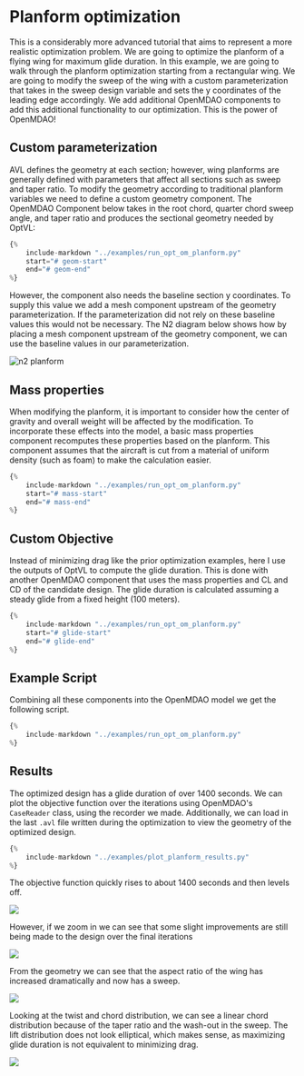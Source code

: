 # Planform optimization

This is a considerably more advanced tutorial that aims to represent a more realistic optimization problem. 
We are going to optimize the planform of a flying wing for maximum glide duration.
In this example, we are going to walk through the planform optimization starting from a rectangular wing. 
We are going to modify the sweep of the wing with a custom parameterization that takes in the sweep design variable and sets the y coordinates of the leading edge accordingly. 
We add additional OpenMDAO components to add this additional functionality to our optimization. 
This is the power of OpenMDAO!
<!-- Just add another component and OpenMDAO will figure out how to pass around the right derivative information. -->

## Custom parameterization
AVL defines the geometry at each section; however, wing planforms are generally defined with parameters that affect all sections such as sweep and taper ratio. 
To modify the geometry according to traditional planform variables we need to define a custom geometry component. 
The OpenMDAO Component below takes in the root chord, quarter chord sweep angle, and taper ratio and produces the sectional geometry needed by OptVL:
```python
{%
    include-markdown "../examples/run_opt_om_planform.py"
    start="# geom-start"
    end="# geom-end"
%}
```

However, the component also needs the baseline section y coordinates.
To supply this value we add a mesh component upstream of the geometry parameterization. 
If the parameterization did not rely on these baseline values this would not be necessary.
The N2 diagram below shows how by placing a mesh component upstream of the geometry component, we can use the baseline values in our parameterization. 

![n2 planform](figures/n2_planform.png)

## Mass properties
When modifying the planform, it is important to consider how the center of gravity and overall weight will be affected by the modification. 
To incorporate these effects into the model, a basic mass properties component recomputes these properties based on the planform. 
This component assumes that the aircraft is cut from a material of uniform density (such as foam) to make the calculation easier. 
```python
{%
    include-markdown "../examples/run_opt_om_planform.py"
    start="# mass-start"
    end="# mass-end"
%}
```

## Custom Objective
Instead of minimizing drag like the prior optimization examples, here I use the outputs of OptVL to compute the glide duration.
This is done with another OpenMDAO component that uses the mass properties and CL and CD of the candidate design. 
The glide duration is calculated assuming a steady glide from a fixed height (100 meters).

```python
{%
    include-markdown "../examples/run_opt_om_planform.py"
    start="# glide-start"
    end="# glide-end"
%}
```

## Example Script
Combining all these components into the OpenMDAO model we get the following script. 

```python
{%
    include-markdown "../examples/run_opt_om_planform.py"
%}
```

## Results

The optimized design has a glide duration of over 1400 seconds.
We can plot the objective function over the iterations using OpenMDAO's `CaseReader` class, using the recorder we made. 
Additionally, we can load in the last `.avl` file written during the optimization to view the geometry of the optimized design. 
```python
{%
    include-markdown "../examples/plot_planform_results.py"
%}
```

The objective function quickly rises to about 1400 seconds and then levels off. 

![](figures/obj_hist_planform.png)

However, if we zoom in we can see that some slight improvements are still being made to the design over the final iterations

![](figures/obj_hist_planform_zoomed.png)

From the geometry we can see that the aspect ratio of the wing has increased dramatically and now has a sweep.

![](figures/planform_geom_opt.png)

Looking at the twist and chord distribution, we can see a linear chord distribution because of the taper ratio and the wash-out in the sweep. 
The lift distribution does not look elliptical, which makes sense, as maximizing glide duration is not equivalent to minimizing drag. 

![](figures/planform_opt_dists.png)
